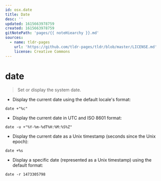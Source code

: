 ```yaml
---
id: osx.date
title: Date
desc: ''
updated: 1615663978759
created: 1615663978759
gitNotePath: 'pages/{{ noteHiearchy }}.md'
sources:
  - name: tldr-pages
    url: 'https://github.com/tldr-pages/tldr/blob/master/LICENSE.md'
    license: Creative Commons
---
```

# date

> Set or display the system date.

- Display the current date using the default locale's format:

`date +"%c"`

- Display the current date in UTC and ISO 8601 format:

`date -u +"%Y-%m-%dT%H:%M:%S%Z"`

- Display the current date as a Unix timestamp (seconds since the Unix epoch):

`date +%s`

- Display a specific date (represented as a Unix timestamp) using the default format:

`date -r 1473305798`

